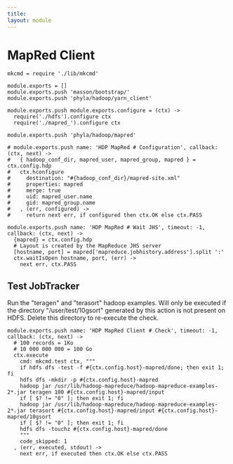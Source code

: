 ```yaml
---
title: 
layout: module
---
```


# MapRed Client

    mkcmd = require './lib/mkcmd'

    module.exports = []
    module.exports.push 'masson/bootstrap/'
    module.exports.push 'phyla/hadoop/yarn_client'

    module.exports.push module.exports.configure = (ctx) ->
      require('./hdfs').configure ctx
      require('./mapred_').configure ctx

    module.exports.push 'phyla/hadoop/mapred'

    # module.exports.push name: 'HDP MapRed # Configuration', callback: (ctx, next) ->
    #   { hadoop_conf_dir, mapred_user, mapred_group, mapred } = ctx.config.hdp
    #   ctx.hconfigure
    #     destination: "#{hadoop_conf_dir}/mapred-site.xml"
    #     properties: mapred
    #     merge: true
    #     uid: mapred_user.name
    #     gid: mapred_group.name
    #   , (err, configured) ->
    #     return next err, if configured then ctx.OK else ctx.PASS 

    module.exports.push name: 'HDP MapRed # Wait JHS', timeout: -1, callback: (ctx, next) ->
      {mapred} = ctx.config.hdp
      # Layout is created by the MapReduce JHS server
      [hostname, port] = mapred['mapreduce.jobhistory.address'].split ':'
      ctx.waitIsOpen hostname, port, (err) ->
        next err, ctx.PASS

## Test JobTracker

Run the "teragen" and "terasort" hadoop examples. Will only
be executed if the directory "/user/test/10gsort" generated 
by this action is not present on HDFS. Delete this directory 
to re-execute the check.

    module.exports.push name: 'HDP MapRed Client # Check', timeout: -1, callback: (ctx, next) ->
      # 100 records = 1Ko
      # 10 000 000 000 = 100 Go
      ctx.execute
        cmd: mkcmd.test ctx, """
        if hdfs dfs -test -f #{ctx.config.host}-mapred/done; then exit 1; fi
        hdfs dfs -mkdir -p #{ctx.config.host}-mapred
        hadoop jar /usr/lib/hadoop-mapreduce/hadoop-mapreduce-examples-2*.jar teragen 100 #{ctx.config.host}-mapred/input
        if [ $? != "0" ]; then exit 1; fi
        hadoop jar /usr/lib/hadoop-mapreduce/hadoop-mapreduce-examples-2*.jar terasort #{ctx.config.host}-mapred/input #{ctx.config.host}-mapred/10gsort
        if [ $? != "0" ]; then exit 1; fi
        hdfs dfs -touchz #{ctx.config.host}-mapred/done
        """
        code_skipped: 1
      , (err, executed, stdout) ->
        next err, if executed then ctx.OK else ctx.PASS


